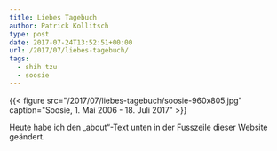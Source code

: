 ```yaml
---
title: Liebes Tagebuch
author: Patrick Kollitsch
type: post
date: 2017-07-24T13:52:51+00:00
url: /2017/07/liebes-tagebuch/
tags:
  - shih tzu
  - soosie
---
```


{{< figure src="/2017/07/liebes-tagebuch/soosie-960x805.jpg" caption="Soosie, 1. Mai 2006 - 18. Juli 2017" >}}

Heute habe ich den &#8222;about&#8220;-Text unten in der Fusszeile dieser Website ge&auml;ndert.
